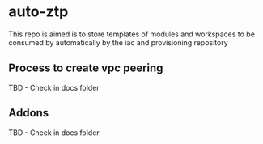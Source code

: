 # auto-ztp
This repo is aimed is to store templates of modules and workspaces to be consumed by automatically by the iac and provisioning repository 

## Process to create vpc peering

TBD - Check in docs folder

## Addons

TBD - Check in docs folder